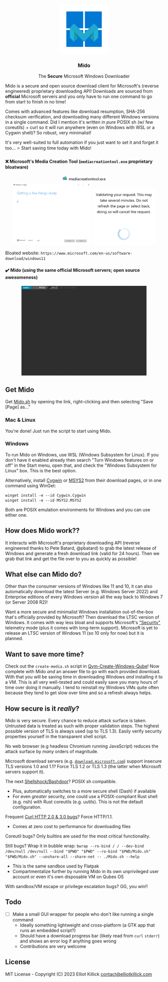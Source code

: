 <div align="center">
    <a href="https://github.com/ElliotKillick/Mido">
        <img width="160" src="logo.png" alt="Logo" />
    </a>
</div>

<h3 align="center">
    Mido
</h3>

<p align="center">
    The <b>Secure</b> Microsoft Windows Downloader
</p>

Mido is a secure and open source download client for Microsoft's (reverse engineered) proprietary downloading API! Downloads are sourced from **official** Microsoft servers and you only have to run one command to go from start to finish in no time!

Comes with advanced features like download resumption, SHA-256 checksum verification, and downloading many different Windows versions in a single command. Did I mention it's written in *pure* POSIX sh (w/ few coreutils) + curl so it will run anywhere (even on Windows with WSL or a Cygwin shell)? So robust, very minimalist!

It's very well-suited to full automation if you just want to set it and forget it too... ⭐ Start saving time today with Mido!

#### ❌ Microsoft's Media Creation Tool (`mediacreationtool.exe` proprietary bloatware)

<p align="center">
    <img src="bloatware.png" alt="Microsoft's proprietary bloatware executable"></img>
    <br />
    <img src="bloatware2.png" width="250px" alt="Microsoft's proprietary bloatware"></img>
    <img src="bloatware3.png" width="200px" alt="Microsoft's bloatware"></img>
</p>

Bloated website: `https://www.microsoft.com/en-us/software-download/windows11`

#### ✔️ Mido (using the **same** official Microsoft servers; open source awesomeness)

<p align="center">
    <img src="demo.gif" width="400" alt="Project demo GIF"></img>
</p>

## Get Mido

Get [Mido.sh](https://raw.githubusercontent.com/ElliotKillick/Mido/main/Mido.sh) by opening the link, right-clicking and then selecting "Save [Page] as..."

### Mac & Linux

You're done! Just run the script to start using Mido.

### Windows

To run Mido on Windows, use WSL (Windows Subsystem for Linux). If you don't have it enabled already then search "Turn Windows features on or off" in the Start menu, open that, and check the "Windows Subsystem for Linux" box. This is the best option.

Alternatively, install [Cygwin](https://www.cygwin.com/install.html) or [MSYS2](https://www.msys2.org/#installation) from their download pages, or in one command using WinGet:

```
winget install -e --id Cygwin.Cygwin
winget install -e --id MSYS2.MSYS2
```

Both are POSIX emulation environments for Windows and you can use either one.

## How does Mido work??

It interacts with Microsoft's proprietary downloading API (reverse engineered thanks to Pete Batard, @pbatard) to grab the latest release of Windows and generate a fresh download link (valid for 24 hours). Then we grab that link and get the file over to you as quickly as possible!

## What else can Mido do?

Other than the consumer versions of Windows like 11 and 10, it can also automatically download the latest Server (e.g. Windows Server 2022) and Enterprise editions of every Windows version all the way back to Windows 7 (or Server 2008 R2)!

Want a more secure and minimalist Windows installation out-of-the-box that's officially provided by Microsoft? Then download the LTSC version of Windows. It comes with way less bloat and supports Microsoft's ["Security"](https://learn.microsoft.com/en-us/windows/privacy/configure-windows-diagnostic-data-in-your-organization#diagnostic-data-settings) telemetry mode (plus it comes with long-term support). Microsoft is yet to release an LTSC version of Windows 11 (so 10 only for now) but it is planned.

## Want to save more time?

Check out the `create-media.sh` script in [Qvm-Create-Windows-Qube](https://github.com/ElliotKillick/qvm-create-windows-qube/tree/master/windows)! Now complete with Mido *and* an answer file to go with each provided download. With that you will be saving time in downloading Windows *and* installing it to a VM. This is all very well-tested and could easily save you many hours of time over doing it manually. I tend to reinstall my Windows VMs quite often because they tend to get slow over time and so a refresh always helps.

## How secure is it *really*?

Mido is very secure. Every chance to reduce attack surface is taken. Untrusted data is treated as such with proper validation steps. The highest possible version of TLS is always used (up to TLS 1.3). Easily verify security properties yourself in the transparent shell script.

No web browser (e.g headless Chromium running JavaScript) reduces the attack surface by *many* orders of magnitude.

Microsoft download servers (e.g. [`download.microsoft.com`](https://www.ssllabs.com/ssltest/analyze.html?d=download.microsoft.com)) support insecure TLS versions 1.0 and 1.1? Force TLS 1.2 or TLS 1.3 (the latter when Microsoft servers support it).

The next [Shellshock/Bashdoor](https://en.wikipedia.org/wiki/Shellshock_(software_bug))? POSIX sh compatible.
- Plus, automatically switches to a more secure shell (Dash) if available
- For even *greater* security, one could use a POSIX-compliant Rust shell (e.g. nsh) with Rust coreutils (e.g. uutils). This is not the default configuration.

Frequent [Curl HTTP 2.0 & 3.0 bugs](https://github.com/curl/curl/issues?q=is%3Aissue+label%3Acrash)? Force HTTP/1.1.
- Comes at zero cost to performance for downloading files

Coreutil bugs? Only builtins are used for the most critical functionality.

Still bugs? Wrap it in bubble wrap: `bwrap --ro-bind / / --dev-bind /dev/null /dev/null --bind "$PWD" "$PWD" --ro-bind "$PWD/Mido.sh" "$PWD/Mido.sh" --unshare-all --share-net -- ./Mido.sh --help`
- This is the same sandbox used by Flatpak
- Compartmentalize further by running Mido in its own unprivileged user account or even it's own disposable VM on Qubes OS

With sandbox/VM escape or privilege escalation bugs? GG, you win!!

## Todo

- [ ] Make a small GUI wrapper for people who don't like running a single command
    - Ideally something lightweight and cross-platform (a GTK app that runs an embedded script?)
    - Should have a download progress bar (likely read from `curl` `stderr`) and shows an error log if anything goes wrong
    - Contributions are very welcome

## License

MIT License - Copyright (C) 2023 Elliot Killick <contact@elliotkillick.com>
